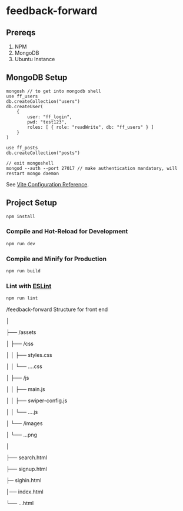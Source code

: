 # feedback-forward
## Prereqs
1. NPM
2. MongoDB
3. Ubuntu Instance

## MongoDB Setup
```
mongosh // to get into mongodb shell
use ff_users
db.createCollection("users")
db.createUser(
    {
        user: "ff_login",
        pwd: "test123",
        roles: [ { role: "readWrite", db: "ff_users" } ] 
    }
)

use ff_posts
db.createCollection("posts")

// exit mongoshell
mongod --auth --port 27017 // make authentication mandatory, will restart mongo daemon
```

See [Vite Configuration Reference](https://vitejs.dev/config/).

## Project Setup

```sh
npm install
```

### Compile and Hot-Reload for Development

```sh
npm run dev
```

### Compile and Minify for Production

```sh
npm run build
```

### Lint with [ESLint](https://eslint.org/)

```sh
npm run lint
```

/feedback-forward Structure for front end

│ 

├── /assets 

│   ├── /css 

│   │   ├── styles.css 

│   │   └── ....css 

│   ├── /js 

│   │   ├── main.js 

│   │   ├── swiper-config.js 

│   │   └── ....js 

│   └── /images 

│       └── ...png 

│ 

├── search.html 

├── signup.html 

├─ sighin.html 

│── index.html 

└── ...html 